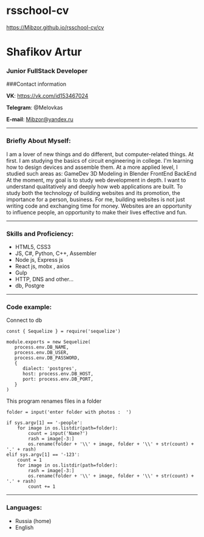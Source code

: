 # rsschool-cv

https://Mibzor.github.io/rsschool-cv/cv

# Shafikov Artur
### Junior FullStack Developer
###Contact information

__VK__: https://vk.com/id153467024

__Telegram__: @Melovkas

__E-mail__: Mibzor@yandex.ru

---
### Briefly About Myself:

I am a lover of new things and do different, but computer-related things. At first. I am studying the basics of circuit engineering in college. I'm learning how to design devices and assemble them. At a more applied level, I studied such areas as:
GameDev
3D Modeling in Blender
FrontEnd
BackEnd
At the moment, my goal is to study web development in depth. I want to understand qualitatively and deeply how web applications are built. To study both the technology of building websites and its promotion, the importance for a person, business. For me, building websites is not just writing code and exchanging time for money. Websites are an opportunity to influence people, an opportunity to make their lives effective and fun.

---
### Skills and Proficiency:
+ HTML5, CSS3
+ JS, C#, Python, C++, Assembler
+ Node js, Express js
+ React js, mobx , axios
+ Gulp
+ HTTP, DNS and other...
+ db, Postgre
---
### Code example:

Connect to db 
```
const { Sequelize } = require('sequelize')

module.exports = new Sequelize(
   process.env.DB_NAME,
   process.env.DB_USER,
   process.env.DB_PASSWORD,
   {
      dialect: 'postgres',
      host: process.env.DB_HOST,
      port: process.env.DB_PORT,
   }
)
```
This program renames files in a folder
```
folder = input('enter folder with photos :  ')

if sys.argv[1] == '-people':
    for image in os.listdir(path=folder):
        count = input('Name?')
        rash = image[-3:]
        os.rename(folder + '\\' + image, folder + '\\' + str(count) + '.' + rash)
elif sys.argv[1] == '-123':
    count = 1
    for image in os.listdir(path=folder):
        rash = image[-3:]
        os.rename(folder + '\\' + image, folder + '\\' + str(count) + '.' + rash)
        count += 1
```
---
### Languages:
+ Russia (home)
+ English
